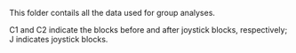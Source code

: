 This folder contails all the data used for group analyses. 

C1 and C2 indicate the blocks before and after joystick blocks, respectively; 
J indicates joystick blocks. 
